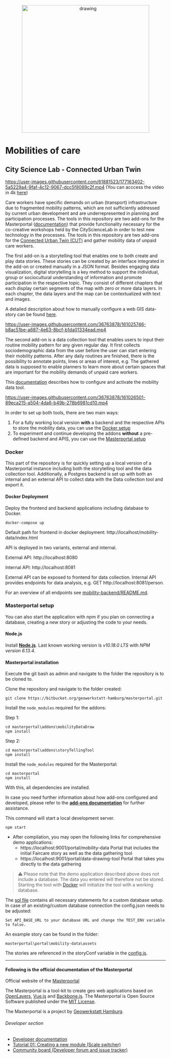 <p align="center">
<img src="https://user-images.githubusercontent.com/36763878/158801092-5258806e-32e3-4512-9e72-8b5cf9534d1a.jpg" alt="drawing" width="400"/>
</p>

# Mobilities of care
## City Science Lab - Connected Urban Twin

https://user-images.githubusercontent.com/61881523/177163402-5a5229a4-9faf-4c12-9067-dcc5f8089c2f.mp4
(You can acccess the video in 4k [here](https://youtu.be/iqi-qff7fCg))


Care workers have specific demands on urban (transport) infrastructure due to fragmented mobility patterns, which are not sufficiently addressed by current urban development and are underrepresented in planning and participation processes. The tools in this repository are two add-ons for the Masterportal ([documentation](#following-is-the-official-documentation-of-the-masterportal)) that provide functionality necessary for the co-creative workshops held by the CityScienceLab in order to test new technology in the processes. The tools in this repository are two add-ons for the [Connected Urban Twin (CUT)](https://www.hamburg.de/cut/) and gather mobility data of unpaid care workers.

The first add-on is a storytelling tool that enables one to both create and play data stories. These stories can be created by an interface integrated in the add-on or created manually in a JSON format.  Besides engaging data visualization, digital storytelling is a key method to support the individual, group or sociocultural understanding of
information and promote participation in the respective topic. They consist of different chapters that each display certain segments of the map with zero or more data layers. In each chapter, the data layers and the map can be contextualized with text and images.

A detailed description about how to manually configure a web GIS data-story can be found [here](addons/storyTellingTool/doc/config.json.md).

https://user-images.githubusercontent.com/36763878/161025746-b8ac51be-a687-4e63-8bcf-b1da01334ead.mp4

The second add-on is a data collection tool that enables users to input their routine mobility pattern for any given regular day. It first collects sociodemographic data from the user before the user can start entering their mobility patterns. After any daily routines are finished, there is the possibility to annotate points, lines or areas of interest, e.g. The gathered data is supposed to enable planners to learn more about certain spaces that are important for the mobility demands of unpaid care workers.

This [documentation](addons\mobilityDataDraw\doc\config.json.md) describes how to configure and activate the mobility data tool.

https://user-images.githubusercontent.com/36763878/161026501-89eca215-a504-4da6-b49b-278b6981cd10.mp4

In order to set up both tools, there are two main ways:

1. For a fully working local version **with** a backend and the respective APIs to store the mobility data, you can use the [Docker setup](#docker)
1. To experiment and continue developing the addons **without** a pre-defined backend and APIS, you can use the [Masterportal setup](#masterportal-setup)

### Docker


This part of the repository is for quickly setting up a local version of a Masterportal instance including both the storytelling tool and the data collection tool. Additionally, a Postgres backend is set up with both an internal and an external API to collect data with the Data collection tool and export it.

#### Docker Deployment

Deploy the frontend and backend applications including database to Docker.

```
docker-compose up
```

Default path for frontend in docker deployment: http://localhost/mobility-data/index.html

API is deployed in two variants, external and internal.

External API: http://localhost:8080

Internal API: http://localhost:8081

External API can be exposed to frontend for data collection. Internal API provides endpoints for data analysis, e.g. GET http://localhost:8081/person.

For an overview of all endpoints see [mobility-backend/README.md](mobility-backend/README.md).


### Masterportal setup

You can also start the application with npm if you plan on connecting a database, creating a new story or adjusting the code to your needs.

#### Node.js

Install **[Node.js](http://nodejs.org)**. Last known working version is *v10.18.0 LTS* with *NPM version 6.13.4*.

#### Masterportal installation

Execute the git bash as admin and navigate to the folder the repository is to be cloned to.

Clone the repository and navigate to the folder created:

```console
git clone https://bitbucket.org/geowerkstatt-hamburg/masterportal.git
```

Install the `node_modules` required for the addons:

Step 1:
```console
cd masterportal\addons\mobilityDataDraw
npm install
```

Step 2:
```console
cd masterportal\addons\storyTellingTool
npm install
```

Install the `node_modules` required for the Masterportal:

```console
cd masterportal
npm install
```

With this, all dependencies are installed.

In case you need further information about how add-ons configured and developed, please refer to the **[add-ons documentation](doc/addonsVue.md)** for further assistance.

This command will start a local development server.

```console
npm start
```

- After compilation, you may open the following links for comprehensive demo applications:
    - https://localhost:9001/portal/mobility-data Portal that includes the initial Faircare story as well as the data gathering tool
    - https://localhost:9001/portal/data-drawing-tool Portal that takes you directly to the data gathering

>⚠️ Please note that the demo application described above does not include a database. The data you entered will therefore not be stored. Starting the tool with [Docker](#docker-deployment) will initialize the tool with a working database.

The [sql file](mobility-backend/db/setup/dbinit.sql) contains all necessary statements for a custom database setup.
In case of an existing/custom database connection the config.json needs to be adjusted:

```
Set API_BASE_URL to your database URL and change the TEST_ENV variable to false.
```

An example story can be found in the folder:
```
masterportal\portal\mobility-data\assets
```
The stories are referenced in the storyConf variable in the [config.js](portal\mobility-data\config.js).

---
#### Following is the official documentation of the Masterportal

Official website of the [Masterportal](https://www.masterportal.org/)

The Masterportal is a tool-kit to create geo web applications based on [OpenLayers](https://openlayers.org), [Vue.js](https://vuejs.org/) and [Backbone.js](https://backbonejs.org). The Masterportal is Open Source Software published under the [MIT License](https://bitbucket.org/geowerkstatt-hamburg/masterportal/src/dev/License.txt).

The Masterportal is a project by [Geowerkstatt Hamburg](https://www.hamburg.de/geowerkstatt/).

###### Developer section

* [Developer documentation](doc/devdoc.md)
* [Tutorial 01: Creating a new module (Scale switcher)](https://bitbucket.org/geowerkstatt-hamburg/masterportal/src/dev/doc/vueTutorial.md)
* [Community board (Developer forum and issue tracker)](https://trello.com/c/qajdXkMa/110-willkommen)
